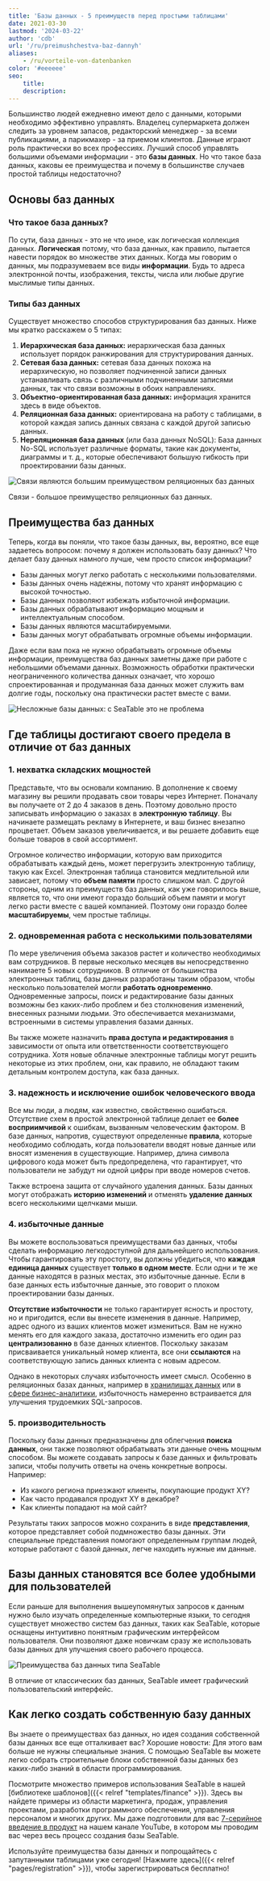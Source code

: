 ```yaml
---
title: 'Базы данных - 5 преимуществ перед простыми таблицами'
date: 2021-03-30
lastmod: '2024-03-22'
author: 'cdb'
url: '/ru/preimushchestva-baz-dannyh'
aliases:
    - /ru/vorteile-von-datenbanken
color: '#eeeeee'
seo:
    title:
    description:
---
```


Большинство людей ежедневно имеют дело с данными, которыми необходимо эффективно управлять. Владелец супермаркета должен следить за уровнем запасов, редакторский менеджер - за всеми публикациями, а парикмахер - за приемом клиентов. Данные играют роль практически во всех профессиях. Лучший способ управлять большими объемами информации - это **базы данных**. Но что такое база данных, каковы ее преимущества и почему в большинстве случаев простой таблицы недостаточно?

## Основы баз данных

### Что такое база данных?

По сути, база данных - это не что иное, как логическая коллекция данных. **Логическая** потому, что база данных, как правило, пытается навести порядок во множестве этих данных. Когда мы говорим о данных, мы подразумеваем все виды **информации**. Будь то адреса электронной почты, изображения, тексты, числа или любые другие мыслимые типы данных.

### Типы баз данных

Существует множество способов структурирования баз данных. Ниже мы кратко расскажем о 5 типах:

1. **Иерархическая база данных:** иерархическая база данных использует порядок ранжирования для структурирования данных.
2. **Сетевая база данных:** сетевая база данных похожа на иерархическую, но позволяет подчиненной записи данных устанавливать связь с различными подчиненными записями данных, так что связи возможны в обоих направлениях.
3. **Объектно-ориентированная база данных:** информация хранится здесь в виде объектов.
4. **Реляционная база данных:** ориентирована на работу с таблицами, в которой каждая запись данных связана с каждой другой записью данных.
5. **Нереляционная база данных** (или база данных NoSQL): База данных No-SQL использует различные форматы, такие как документы, диаграммы и т. д., которые обеспечивают большую гибкость при проектировании базы данных.

![Связи являются большим преимуществом реляционных баз данных](hunter-harritt-Ype9sdOPdYc-unsplash-scaled-1.jpg)

Связи - большое преимущество реляционных баз данных.

## Преимущества баз данных

Теперь, когда вы поняли, что такое базы данных, вы, вероятно, все еще задаетесь вопросом: почему я должен использовать базу данных? Что делает базу данных намного лучше, чем просто список информации?

- Базы данных могут легко работать с несколькими пользователями.
- Базы данных очень надежны, потому что хранят информацию с высокой точностью.
- Базы данных позволяют избежать избыточной информации.
- Базы данных обрабатывают информацию мощным и интеллектуальным способом.
- Базы данных являются масштабируемыми.
- Базы данных могут обрабатывать огромные объемы информации.

Даже если вам пока не нужно обрабатывать огромные объемы информации, преимущества баз данных заметны даже при работе с небольшими объемами данных. Возможность обработки практически неограниченного количества данных означает, что хорошо спроектированная и продуманная база данных может служить вам долгие годы, поскольку она практически растет вместе с вами.

![Несложные базы данных: с SeaTable это не проблема](pexels-christina-morillo-1181354-e1634551763220.jpg)

## Где таблицы достигают своего предела в отличие от баз данных

### 1\. нехватка складских мощностей

Представьте, что вы основали компанию. В дополнение к своему магазину вы решили продавать свои товары через Интернет. Поначалу вы получаете от 2 до 4 заказов в день. Поэтому довольно просто записывать информацию о заказах в **электронную таблицу**. Вы начинаете размещать рекламу в Интернете, и ваш бизнес внезапно процветает. Объем заказов увеличивается, и вы решаете добавить еще больше товаров в свой ассортимент.

Огромное количество информации, которую вам приходится обрабатывать каждый день, может перегрузить электронную таблицу, такую как Excel. Электронная таблица становится медлительной или зависает, потому что **объем памяти** просто слишком мал. С другой стороны, одним из преимуществ баз данных, как уже говорилось выше, является то, что они имеют гораздо больший объем памяти и могут легко расти вместе с вашей компанией. Поэтому они гораздо более **масштабируемы**, чем простые таблицы.

### 2\. одновременная работа с несколькими пользователями

По мере увеличения объема заказов растет и количество необходимых вам сотрудников. В первые несколько месяцев вы непосредственно нанимаете 5 новых сотрудников. В отличие от большинства электронных таблиц, базы данных разработаны таким образом, чтобы несколько пользователей могли **работать одновременно**. Одновременные запросы, поиск и редактирование базы данных возможны без каких-либо проблем и без столкновения изменений, внесенных разными людьми. Это обеспечивается механизмами, встроенными в системы управления базами данных.

Вы также можете назначить **права доступа и редактирования** в зависимости от опыта или ответственности соответствующего сотрудника. Хотя новые облачные электронные таблицы могут решить некоторые из этих проблем, они, как правило, не обладают таким детальным контролем доступа, как база данных.

### 3\. надежность и исключение ошибок человеческого ввода

Все мы люди, а людям, как известно, свойственно ошибаться. Отсутствие схем в простой электронной таблице делает ее **более восприимчивой** к ошибкам, вызванным человеческим фактором. В базе данных, напротив, существуют определенные **правила**, которые необходимо соблюдать, когда пользователи вводят новые данные или вносят изменения в существующие. Например, длина символа цифрового кода может быть предопределена, что гарантирует, что пользователи не забудут ни одной цифры при вводе номеров счетов.

Также встроена защита от случайного удаления данных. Базы данных могут отображать **историю изменений** и отменять **удаление данных** всего несколькими щелчками мыши.

### 4\. избыточные данные

Вы можете воспользоваться преимуществами баз данных, чтобы сделать информацию легкодоступной для дальнейшего использования. Чтобы гарантировать эту простоту, вы должны убедиться, что **каждая единица данных** существует **только в одном месте**. Если одни и те же данные находятся в разных местах, это избыточные данные. Если в базе данных есть избыточные данные, это говорит о плохом проектировании базы данных.

**Отсутствие избыточности** не только гарантирует ясность и простоту, но и пригодится, если вы внесете изменения в данные. Например, адрес одного из ваших клиентов может измениться. Вам не нужно менять его для каждого заказа, достаточно изменить его один раз **централизованно** в базе данных клиентов. Поскольку заказам присваивается уникальный номер клиента, все они **ссылаются** на соответствующую запись данных клиента с новым адресом.

Однако в некоторых случаях избыточность имеет смысл. Особенно в реляционных базах данных, например в [хранилищах данных](https://de.wikipedia.org/wiki/Data_Warehouse) или в [сфере бизнес-аналитики](https://de.wikipedia.org/wiki/Business_Intelligence), избыточность намеренно встраивается для улучшения трудоемких SQL-запросов.

### 5\. производительность

Поскольку базы данных предназначены для облегчения **поиска данных**, они также позволяют обрабатывать эти данные очень мощным способом. Вы можете создавать запросы к базе данных и фильтровать записи, чтобы получить ответы на очень конкретные вопросы. Например:

- Из какого региона приезжают клиенты, покупающие продукт XY?
- Как часто продавался продукт XY в декабре?
- Как клиенты попадают на мой сайт?

Результаты таких запросов можно сохранить в виде **представления**, которое представляет собой подмножество базы данных. Эти специальные представления помогают определенным группам людей, которые работают с базой данных, легче находить нужные им данные.

## Базы данных становятся все более удобными для пользователей

Если раньше для выполнения вышеупомянутых запросов к данным нужно было изучать определенные компьютерные языки, то сегодня существует множество систем баз данных, таких как SeaTable, которые оснащены интуитивно понятным графическим интерфейсом пользователя. Они позволяют даже новичкам сразу же использовать базы данных для улучшения своего рабочего процесса.

![Преимущества баз данных типа SeaTable](Teammitglieder-ohne-Zugriff-auf-eine-Base-in-die-Mitarbeiter-Spalte-eintragen.gif)

В отличие от классических баз данных, SeaTable имеет графический пользовательский интерфейс.

## Как легко создать собственную базу данных

Вы знаете о преимуществах баз данных, но идея создания собственной базы данных все еще отталкивает вас? Хорошие новости: Для этого вам больше не нужны специальные знания. С помощью SeaTable вы можете легко собрать строительные блоки собственной базы данных без каких-либо знаний в области программирования.

Посмотрите множество примеров использования SeaTable в нашей [библиотеке шаблонов]({{< relref "templates/finance" >}}). Здесь вы найдете примеры из области маркетинга, продаж, управления проектами, разработки программного обеспечения, управления персоналом и многих других. Мы даже подготовили для вас [7-серийное введение в продукт](https://www.youtube.com/watch?v=srUQ2fD1FM0&t=32s) на нашем канале YouTube, в котором мы проводим вас через весь процесс создания базы SeaTable.

Используйте преимущества базы данных и попрощайтесь с запутанными таблицами уже сегодня! [Нажмите здесь]({{< relref "pages/registration" >}}), чтобы зарегистрироваться бесплатно!
